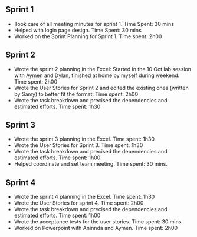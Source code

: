 ## Sprint 1
- Took care of all meeting minutes for sprint 1. Time Spent: 30 mins
- Helped with login page design. Time Spent: 30 mins
- Worked on the Sprint Planning for Sprint 1. Time spent: 2h00

## Sprint 2
- Wrote the sprint 2 planning in the Excel: Started in the 10 Oct lab session with Aymen and Dylan, finished at home by myself during weekend. Time spent: 2h00
- Wrote the User Stories for Sprint 2 and edited the existing ones (written by Samy) to better fit the format. Time spent: 2h00
- Wrote the task breakdown and precised the dependencies and estimated efforts. Time spent: 1h30

## Sprint 3
- Wrote the sprint 3 planning in the Excel. Time spent: 1h30
- Wrote the User Stories for Sprint 3. Time spent: 1h30
- Wrote the task breakdown and precised the dependencies and estimated efforts. Time spent: 1h00
- Helped coordinate and set team meeting. Time spent: 30 mins.

## Sprint 4
- Wrote the sprint 4 planning in the Excel. Time spent: 1h30
- Wrote the User Stories for sprint 4. Time spent: 2h00
- Wrote the task breakdown and precised the dependencies and estimated efforts. Time spent: 1h00
- Wrote the acceptance tests for the user stories. Time spent: 30 mins
- Worked on Powerpoint with Aninnda and Aymen. Time spent: 2h00